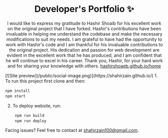 <!-- PROJECT LOGO -->
<br />
<p align="center">
  <h1 align="center">Developer's Portfolio ✨</h1>

  <p align="center">
    I would like to express my gratitude to Hashir Shoaib for his excellent work on the original project that I have forked. Hashir's contributions have been invaluable in helping me understand the codebase and make the necessary modifications to suit my needs.
    I am grateful to have had the opportunity to work with Hashir's code and I am thankful for his invaluable contributions to the original project. His dedication and passion for web development are evident in the excellent work that he has produced, and I am confident that he will continue to excel in his career. Thank you, Hashir, for your hard work and for sharing your knowledge with others.
    <a href="https://hashirshoaeb.github.io/home">hashirshoaeb.github.io/home</a>
  </p>
</p>
[![Site preview](/public/social-image.png)](https://shahirzain.github.io/)
1. To run this project first clone and then:

```bash
npm install
npm start
```

2. To deploy website, run:

   ```bash
    npm run build
    npm run deploy
   ```

Facing issues? Feel free to contact at shahirzain100@gmail.com.
